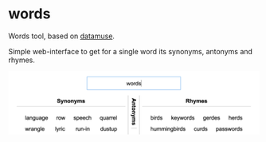 # words
Words tool, based on [datamuse](http://www.datamuse.com/api/).

Simple web-interface to get for a single word its synonyms, antonyms and
rhymes.

![screenshot](./assets/screenshot.png)

